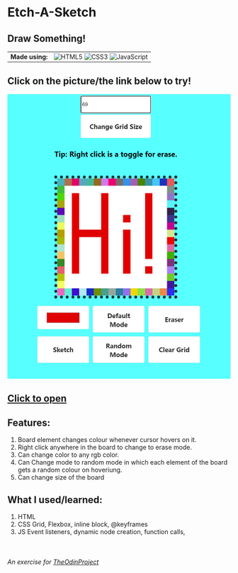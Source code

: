 # Etch-A-Sketch
## Draw Something!

<table>
  <td align="center"><b>Made using:</b></td>
  <td> 
    <img title="HTML5" src="https://cdn.jsdelivr.net/gh/devicons/devicon/icons/html5/html5-plain.svg" width="40" height="40" alt="HTML5" />
    <img title="CSS3" src="https://cdn.jsdelivr.net/gh/devicons/devicon/icons/css3/css3-plain.svg" width="40" height="40" alt="CSS3" />
    <img title="JavaScript" src="https://cdn.jsdelivr.net/gh/devicons/devicon/icons/javascript/javascript-plain.svg" width="40" height="40" alt="JavaScript" />
  </td>
</table>

## **Click on the picture/the link below to try!**

<a href="https://redplusblue.github.io/etch-a-sketch/"><img src="files/preview.png" alt="A preview picture" title="Click Me!"></a>

## [Click to open](https://redplusblue.github.io/etch-a-sketch/)

## Features: 
1. Board element changes colour whenever cursor hovers on it. 
2. Right click anywhere in the board to change to erase mode.
3. Can change color to any rgb color. 
4. Can Change mode to random mode in which each element of the board gets a random colour on hoveriung.
5. Can change size of the board

## What I used/learned: 
1. HTML
2. CSS Grid, Flexbox, inline block, @keyframes
3. JS Event listeners, dynamic node creation, function calls,

<br>

###### An exercise for [TheOdinProject](theodinproject.com)
